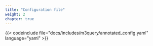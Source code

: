 ```yaml
---
title: "Configuration file"
weight: 2
chapter: true
---
```


{{< codeinclude file="docs/includes/m3query/annotated_config.yaml" language="yaml" >}}
